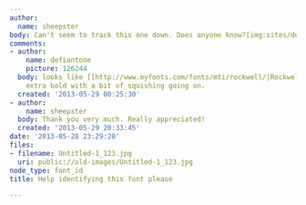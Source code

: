 ```yaml
---
author:
  name: sheepster
body: Can't seem to track this one down. Does anyone know?[img:sites/default/files/old-images/Untitled-1_5602.jpg]
comments:
- author:
    name: defiantone
    picture: 126244
  body: looks like [[http://www.myfonts.com/fonts/mti/rockwell/|Rockwell]], probably
    extra bold with a bit of squishing going on.
  created: '2013-05-29 00:25:30'
- author:
    name: sheepster
  body: Thank you very much. Really appreciated!
  created: '2013-05-29 20:33:45'
date: '2013-05-28 23:29:20'
files:
- filename: Untitled-1_123.jpg
  uri: public://old-images/Untitled-1_123.jpg
node_type: font_id
title: Help identifying this font please

---
```

